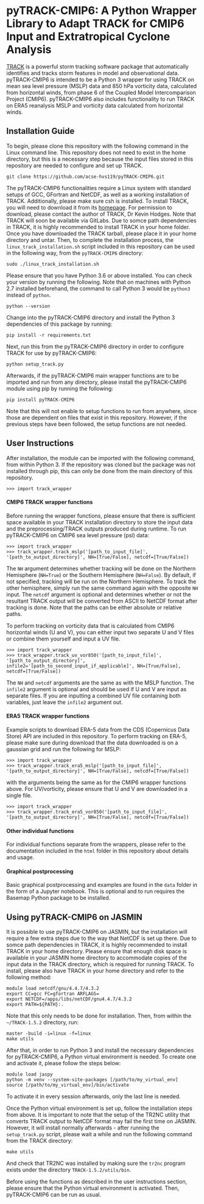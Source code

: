 # pyTRACK-CMIP6: A Python Wrapper Library to Adapt TRACK for CMIP6 Input and Extratropical Cyclone Analysis

[TRACK](http://www.nerc-essc.ac.uk/~kih/TRACK/Track.html) is a powerful storm tracking software package that automatically identifies and tracks storm features in model and observational data. pyTRACK-CMIP6 is intended to be a Python 3 wrapper for using TRACK on mean sea level pressure (MSLP) data and 850 hPa vorticity data, calculated from horizontal winds, from phase 6 of the Coupled Model Intercomparison Project (CMIP6). pyTRACK-CMIP6 also includes functionality to run TRACK on ERA5 reanalysis MSLP and vorticity data calculated from horizontal winds.

## Installation Guide

To begin, please clone this repository with the following command in the Linux command line. This repository does not need to exist in the home directory, but this is a necessary step because the input files stored in this repository are needed to configure and set up TRACK.
```
git clone https://github.com/acse-hvs119/pyTRACK-CMIP6.git
```

The pyTRACK-CMIP6 functionalities require a Linux system with standard setups of GCC, GFortran and NetCDF, as well as a working installation of TRACK. Additionally, please make sure csh is installed. To install TRACK, you will need to download it from its [homepage](http://www.nerc-essc.ac.uk/~kih/TRACK/Track.html). For permission to download, please contact the author of TRACK, Dr Kevin Hodges. Note that TRACK will soon be available via GitLabs. Due to somce path dependencies in TRACK, it is highly recommended to install TRACK in your home folder. Once you have downloaded the TRACK tarball, please place it in your home directory and untar. Then, to complete the installation process, the `linux_track_installation.sh` script included in this repository can be used in the following way, from the `pyTRACK-CMIP6` directory:
```
sudo ./linux_track_installation.sh
```

Please ensure that you have Python 3.6 or above installed. You can check your version by running the following. Note that on machines with Python 2.7 installed beforehand, the command to call Python 3 would be `python3` instead of `python`.
```
python --version
```

Change into the pyTRACK-CMIP6 directory and install the Python 3 dependencies of this package by running:
```
pip install -r requirements.txt
```

Next, run this from the pyTRACK-CMIP6 directory in order to configure TRACK for use by pyTRACK-CMIP6:
```
python setup_track.py
```

Afterwards, if the pyTRACK-CMIP6 main wrapper functions are to be imported and run from any directory, please install the pyTRACK-CMIP6 module using pip by running the following:
```
pip install pyTRACK-CMIP6
```
Note that this will not enable to setup functions to run from anywhere, since those are dependent on files that exist in this repository. However, if the previous steps have been followed, the setup functions are not needed.


## User Instructions

After installation, the module can be imported with the following command, from within Python 3. If the repository was cloned but the package was not installed through pip, this can only be done from the main directory of this repository.
```
>>> import track_wrapper
```

#### CMIP6 TRACK wrapper functions

Before running the wrapper functions, please ensure that there is sufficient space available in your TRACK installation directory to store the input data and the preprocessing/TRACK outputs produced during runtime.
To run pyTRACK-CMIP6 on CMIP6 sea level pressure (psl) data:
```
>>> import track_wrapper
>>> track_wrapper.track_mslp('[path_to_input_file]', '[path_to_output_directory]', NH=[True/False], netcdf=[True/False])
```
The `NH` argument determines whether tracking will be done on the Northern Hemisphere (`NH=True`) or the Southern Hemisphere (`NH=False`). By default, if not specified, tracking will be run on the Northern Hemisphere. To track the other hemisphere, simply run the same command again with the opposite `NH` input. The `netcdf` argument is optional and determines whether or not the resultant TRACK output will be converted from ASCII to NetCDF format after tracking is done. Note that the paths can be either absolute or relative paths.

To perform tracking on vorticity data that is calculated from CMIP6 horizontal winds (U and V), you can either input two separate U and V files or combine them yourself and input a UV file.
```
>>> import track_wrapper
>>> track_wrapper.track_uv_vor850('[path_to_input_file]', '[path_to_output_directory]', infile2='[path_to_second_input_if_applicable]', NH=[True/False], netcdf=[True/False])
```
The `NH` and `netcdf` arguments are the same as with the MSLP function. The `infile2` argument is optional and should be used if U and V are input as separate files. If you are inputting a combined UV file containing both variables, just leave the `infile2` argument out. 

#### ERA5 TRACK wrapper functions

Example scripts to download ERA-5 data from the CDS (Copernicus Data Store) API are included in this repository.
To perform tracking on ERA-5, please make sure during download that the data downloaded is on a gaussian grid and run the following for MSLP:
```
>>> import track_wrapper
>>> track_wrapper.track_era5_mslp('[path_to_input_file]', '[path_to_output_directory]', NH=[True/False], netcdf=[True/False])
```
with the arguments being the same as for the CMIP6 wrapper functions above. For UV/vorticity, please ensure that U and V are downloaded in a single file.
```
>>> import track_wrapper
>>> track_wrapper.track_era5_vor850('[path_to_input_file]', '[path_to_output_directory]', NH=[True/False], netcdf=[True/False])
```

#### Other individual functions

For individual functions separate from the wrappers, please refer to the documentation included in the `html` folder in this repository about details and usage.

#### Graphical postprocessing

Basic graphical postprocessing and examples are found in the `data` folder in the form of a Jupyter notebook. This is optional and to run requires the Basemap Python package to be installed.


## Using pyTRACK-CMIP6 on JASMIN

It is possible to use pyTRACK-CMIP6 on JASMIN, but the installation will require a few extra steps due to the way that NetCDF is set up there. Due to somce path dependencies in TRACK, it is highly recommended to install TRACK in your home directory. Please ensure that enough disk space is available in your JASMIN home directory to accommodate copies of the input data in the TRACK directory, which is required for running TRACK. To install, please also have TRACK in your home directory and refer to the following method:
```
module load netcdf/gnu/4.4.7/4.3.2
export CC=gcc FC=gfortran ARFLAGS=
export NETCDF=/apps/libs/netCDF/gnu4.4.7/4.3.2
export PATH=${PATH}:.
```
Note that this only needs to be done for installation. Then, from within the `~/TRACK-1.5.2` directory, run:
```
master -build -i=linux -f=linux
make utils
```

After that, in order to run Python 3 and install the necessary dependencies for pyTRACK-CMIP6, a Python virtual environment is needed. To create one and activate it, please follow the steps below:
```
module load jaspy
python -m venv --system-site-packages [/path/to/my_virtual_env]
source [/path/to/my_virtual_env]/bin/activate
```
To activate it in every session afterwards, only the last line is needed.

Once the Python virtual environment is set up, follow the installation steps from above. It is important to note that the setup of the TR2NC utility that converts TRACK output to NetCDF format may fail the first time on JASMIN. However, it will install normally afterwards - after running the `setup_track.py` script, please wait a while and run the following command from the TRACK directory:

```
make utils
```
And check that TR2NC was installed by making sure the `tr2nc` program exists under the directory `TRACK-1.5.2/utils/bin`.

Before using the functions as described in the user instructions section, please ensure that the Python virtual environment is activated. Then, pyTRACK-CMIP6 can be run as usual.

